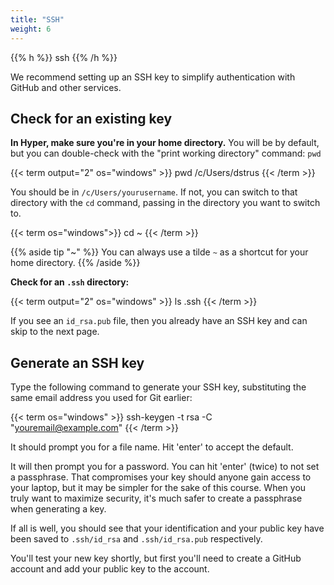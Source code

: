 ```yaml
---
title: "SSH"
weight: 6
---
```


{{% h %}}
<i class="fa fa-terminal"></i> ssh
{{% /h %}}

We recommend setting up an SSH key to simplify authentication with GitHub and other services.

## Check for an existing key

**In Hyper, make sure you're in your home directory.** You will be by default, but you can double-check with the "print working directory" command: `pwd`

{{< term output="2" os="windows" >}}
pwd
/c/Users/dstrus
{{< /term >}}

You should be in `/c/Users/yourusername`. If not, you can switch to that directory with the `cd` command, passing in the directory you want to switch to.

{{< term os="windows">}}
cd ~
{{< /term >}}

{{% aside tip "~" %}}
You can always use a tilde `~` as a shortcut for your home directory.
{{% /aside %}}

**Check for an `.ssh` directory:**

{{< term output="2" os="windows" >}}
ls .ssh
{{< /term >}}

If you see an `id_rsa.pub` file, then you already have an SSH key and can skip to the next page.

## Generate an SSH key

Type the following command to generate your SSH key, substituting the same email address you used for Git earlier:

{{< term os="windows" >}}
ssh-keygen -t rsa -C "youremail@example.com"
{{< /term >}}

It should prompt you for a file name. Hit 'enter' to accept the default.

It will then prompt you for a password. You can hit 'enter' (twice) to not set a passphrase. That compromises your key should anyone gain access to your laptop, but it may be simpler for the sake of this course. When you truly want to maximize security, it's much safer to create a passphrase when generating a key.

If all is well, you should see that your identification and your public key have been saved to `.ssh/id_rsa` and `.ssh/id_rsa.pub` respectively.

You'll test your new key shortly, but first you'll need to create a GitHub account and add your public key to the account.
